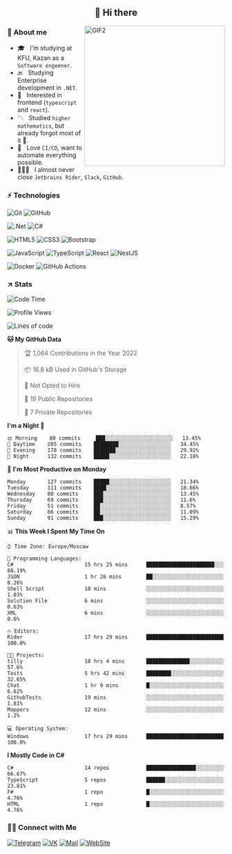 <h2 align="center">👋 Hi there</h1>
<img align="right" alt="GIF2" src="https://user-images.githubusercontent.com/77479370/183249372-b46e9216-d622-4f3a-ad67-84b1a2c3049c.gif" width="325"/>


<h3>🧐 About me</h3>

- 🎓 &nbsp; I'm studying at KFU, Kazan as a `Software engeener`.
- 🔙 &nbsp; Studying Enterprise development in `.NET`.
- 💠 &nbsp; Interested in frontend (`typescript` and `react`).
- 〽️ &nbsp; Studied `higher mathematics`, but already forgot most of it 🤪.
- 💚 &nbsp; Love `CI/CD`, want to automate everything possible.
- 👨🏻‍💻 &nbsp; I almost never close `Jetbrains Rider`, `Slack`, `GitHub`. 


<h3>⚡ Technologies</h3>

![Git](https://img.shields.io/badge/git-%23F05033.svg?style=for-the-badge&logo=git&logoColor=white)
![GitHub](https://img.shields.io/badge/GitHub-100000?style=for-the-badge&logo=github&logoColor=white)

![.Net](https://img.shields.io/badge/.NET-5C2D91?style=for-the-badge&logo=.net&logoColor=white)
![C#](https://img.shields.io/badge/c%23-%23239120.svg?style=for-the-badge&logo=c-sharp&logoColor=white)

![HTML5](https://img.shields.io/badge/html5-%23E34F26.svg?style=for-the-badge&logo=html5&logoColor=white)
![CSS3](https://img.shields.io/badge/css3-%231572B6.svg?style=for-the-badge&logo=css3&logoColor=white)
![Bootstrap](https://img.shields.io/badge/Bootstrap-563D7C?style=for-the-badge&logo=bootstrap&logoColor=white)

![JavaScript](https://img.shields.io/badge/javascript-%23323330.svg?style=for-the-badge&logo=javascript&logoColor=%23F7DF1E)
![TypeScript](https://img.shields.io/badge/typescript-%23007ACC.svg?style=for-the-badge&logo=typescript&logoColor=white)
![React](https://img.shields.io/badge/react-%2320232a.svg?style=for-the-badge&logo=react&logoColor=%2361DAFB)
![NestJS](https://img.shields.io/badge/nestjs-E0234E?style=for-the-badge&logo=nestjs&logoColor=white)

![Docker](https://img.shields.io/badge/docker-%230db7ed.svg?style=for-the-badge&logo=docker&logoColor=white)
![GitHub Actions](https://img.shields.io/badge/github%20actions-%232671E5.svg?style=for-the-badge&logo=githubactions&logoColor=white)


<h3>↗️ Stats</h3>


<!--START_SECTION:waka-->
![Code Time](http://img.shields.io/badge/Code%20Time-541%20hrs%2028%20mins-blue)

![Profile Views](http://img.shields.io/badge/Profile%20Views-1-blue)

![Lines of code](https://img.shields.io/badge/From%20Hello%20World%20I%27ve%20Written-482%20Thousand%20lines%20of%20code-blue)

**🐱 My GitHub Data** 

> 🏆 1,064 Contributions in the Year 2022
 > 
> 📦 16.8 kB Used in GitHub's Storage 
 > 
> 🚫 Not Opted to Hire
 > 
> 📜 19 Public Repositories 
 > 
> 🔑 7 Private Repositories  
 > 
**I'm a Night 🦉** 

```text
🌞 Morning    80 commits     ███░░░░░░░░░░░░░░░░░░░░░░   13.45% 
🌆 Daytime    205 commits    ████████░░░░░░░░░░░░░░░░░   34.45% 
🌃 Evening    178 commits    ███████░░░░░░░░░░░░░░░░░░   29.92% 
🌙 Night      132 commits    █████░░░░░░░░░░░░░░░░░░░░   22.18%

```
📅 **I'm Most Productive on Monday** 

```text
Monday       127 commits    █████░░░░░░░░░░░░░░░░░░░░   21.34% 
Tuesday      111 commits    ████░░░░░░░░░░░░░░░░░░░░░   18.66% 
Wednesday    80 commits     ███░░░░░░░░░░░░░░░░░░░░░░   13.45% 
Thursday     69 commits     ███░░░░░░░░░░░░░░░░░░░░░░   11.6% 
Friday       51 commits     ██░░░░░░░░░░░░░░░░░░░░░░░   8.57% 
Saturday     66 commits     ██░░░░░░░░░░░░░░░░░░░░░░░   11.09% 
Sunday       91 commits     ███░░░░░░░░░░░░░░░░░░░░░░   15.29%

```


📊 **This Week I Spent My Time On** 

```text
⌚︎ Time Zone: Europe/Moscow

💬 Programming Languages: 
C#                       15 hrs 25 mins      ██████████████████████░░░   88.19% 
JSON                     1 hr 26 mins        ██░░░░░░░░░░░░░░░░░░░░░░░   8.26% 
Shell Script             10 mins             ░░░░░░░░░░░░░░░░░░░░░░░░░   1.03% 
Solution File            6 mins              ░░░░░░░░░░░░░░░░░░░░░░░░░   0.63% 
XML                      6 mins              ░░░░░░░░░░░░░░░░░░░░░░░░░   0.6%

🔥 Editors: 
Rider                    17 hrs 29 mins      █████████████████████████   100.0%

🐱‍💻 Projects: 
tilly                    10 hrs 4 mins       ██████████████░░░░░░░░░░░   57.6% 
Tests                    5 hrs 42 mins       ████████░░░░░░░░░░░░░░░░░   32.65% 
Chat                     1 hr 9 mins         █░░░░░░░░░░░░░░░░░░░░░░░░   6.62% 
GithubTests              19 mins             ░░░░░░░░░░░░░░░░░░░░░░░░░   1.81% 
Mappers                  12 mins             ░░░░░░░░░░░░░░░░░░░░░░░░░   1.2%

💻 Operating System: 
Windows                  17 hrs 29 mins      █████████████████████████   100.0%

```

**I Mostly Code in C#** 

```text
C#                       14 repos            ████████████████░░░░░░░░░   66.67% 
TypeScript               5 repos             ██████░░░░░░░░░░░░░░░░░░░   23.81% 
F#                       1 repo              █░░░░░░░░░░░░░░░░░░░░░░░░   4.76% 
HTML                     1 repo              █░░░░░░░░░░░░░░░░░░░░░░░░   4.76%

```



<!--END_SECTION:waka-->


<h3> 🤝🏻 Connect with Me </h3>

[![Telegram](https://img.shields.io/badge/Telegram-2CA5E0?style=for-the-badge&logo=telegram&logoColor=white)](https://t.me/ASLipatov)
[![VK](https://img.shields.io/badge/вконтакте-%232E87FB.svg?&style=for-the-badge&logo=vk&logoColor=white)](https://vk.com/lipatov.alexander)
[![Mail](https://img.shields.io/badge/Email-red?&style=for-the-badge&logo=Mail.Ru)](mailto:lipatov.work@bk.ru)
[![WebSite](https://img.shields.io/badge/-lipatovalexander.github.io-green?style=for-the-badge)](https://lipatovalexander.github.io)
